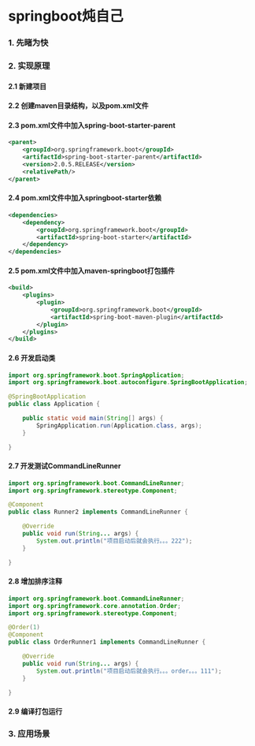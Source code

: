 # springboot炖自己
### 1. 先睹为快
### 2. 实现原理
#### 2.1 新建项目
#### 2.2 创建maven目录结构，以及pom.xml文件
#### 2.3 pom.xml文件中加入spring-boot-starter-parent
```xml
<parent>
    <groupId>org.springframework.boot</groupId>
    <artifactId>spring-boot-starter-parent</artifactId>
    <version>2.0.5.RELEASE</version>
    <relativePath/>
</parent>
```
#### 2.4 pom.xml文件中加入springboot-starter依赖
```xml
<dependencies>
    <dependency>
        <groupId>org.springframework.boot</groupId>
        <artifactId>spring-boot-starter</artifactId>
    </dependency>
</dependencies>
```
#### 2.5 pom.xml文件中加入maven-springboot打包插件
```xml
<build>
    <plugins>
        <plugin>
            <groupId>org.springframework.boot</groupId>
            <artifactId>spring-boot-maven-plugin</artifactId>
        </plugin>
    </plugins>
</build>
```
#### 2.6 开发启动类
```java
import org.springframework.boot.SpringApplication;
import org.springframework.boot.autoconfigure.SpringBootApplication;

@SpringBootApplication
public class Application {

    public static void main(String[] args) {
        SpringApplication.run(Application.class, args);
    }

}
```
#### 2.7 开发测试CommandLineRunner
```java
import org.springframework.boot.CommandLineRunner;
import org.springframework.stereotype.Component;

@Component
public class Runner2 implements CommandLineRunner {

    @Override
    public void run(String... args) {
        System.out.println("项目启动后就会执行。。。222");
    }

}
```
#### 2.8 增加排序注释
```java
import org.springframework.boot.CommandLineRunner;
import org.springframework.core.annotation.Order;
import org.springframework.stereotype.Component;

@Order(1)
@Component
public class OrderRunner1 implements CommandLineRunner {

    @Override
    public void run(String... args) {
        System.out.println("项目启动后就会执行。。。order。。。111");
    }

}
```
#### 2.9 编译打包运行
### 3. 应用场景